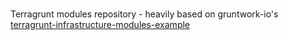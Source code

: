 # 

Terragrunt modules repository - heavily based on gruntwork-io's [terragrunt-infrastructure-modules-example](https://github.com/gruntwork-io/terragrunt-infrastructure-modules-example)